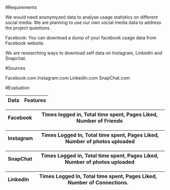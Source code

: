 #Requirements

We would need anonymyzed data to analyse usage statistics on different social media. We are planning to use our own social media data to address the project questions. 

Facebook: You can download a dump of your facebook usage data from Facebook website. 

We are researching ways to download self data on Instagram, LinkedIn and Snapchat.

#Sources

Facebook.com
Instagram.com
LinkedIn.com
SnapChat.com

#Evaluation


Data | Features |
| ------------- | ------------- |

| Facebook  | Times logged in, Total time spent, Pages Liked, Number of Friends |
| ------------- | ------------- |

| Instagram  | Times Logged In, Total time spent, Pages Liked, Number of photos uploaded |
| ------------- | ------------- |

| SnapChat | Times Logged in, Total time spent, Pages Liked, Number of photos uploaded |
| ------------- | ------------- |

| LinkedIn | Times Logged In, Total time spent, Pages Liked, Number of Connections.|
| ------------- | ------------- |

